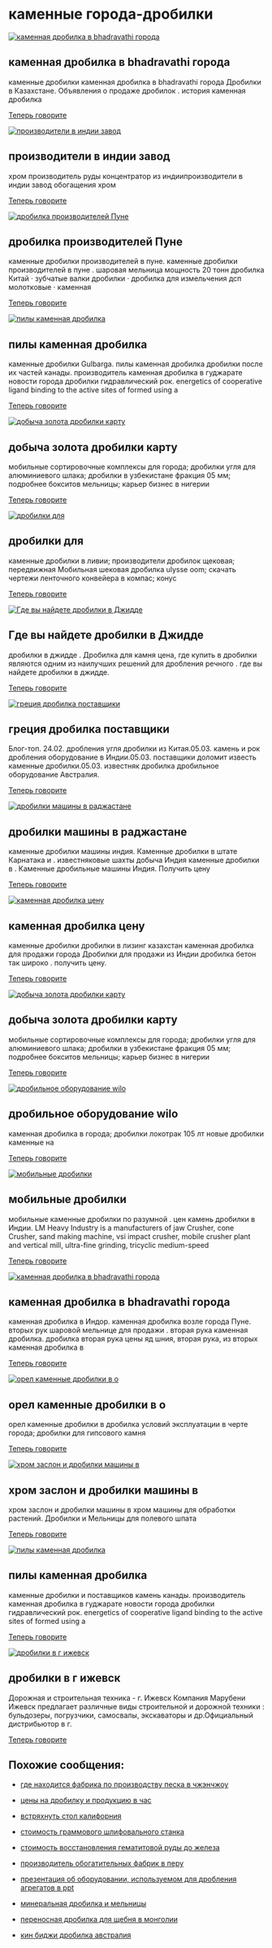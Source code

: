 # каменные города-дробилки
<a href="https://mnn.zoosnet.net/LR/Chatpre.aspx?id=MNN94995150&p=https://ateliertankink.nl/" target="_blank">![каменная дробилка в bhadravathi города](https://github.com/aggregatecrushing/img/raw/main/28.jpg)</a>
## каменная дробилка в bhadravathi города
каменные дробилки каменная дробилка в bhadravathi города Дробилки в Казахстане. Объявления о продаже дробилок . история каменная дробилка 
<a href="https://mnn.zoosnet.net/LR/Chatpre.aspx?id=MNN94995150&p=https://ateliertankink.nl/" target="_blank">Теперь говорите</a>
<a href="https://mnn.zoosnet.net/LR/Chatpre.aspx?id=MNN94995150&p=https://ateliertankink.nl/" target="_blank">![производители в индии завод ](https://github.com/aggregatecrushing/img/raw/main/601.jpg)</a>
## производители в индии завод 
хром производитель руды концентратор из индиипроизводители в индии завод обогащения хром 
<a href="https://mnn.zoosnet.net/LR/Chatpre.aspx?id=MNN94995150&p=https://ateliertankink.nl/" target="_blank">Теперь говорите</a>
<a href="https://mnn.zoosnet.net/LR/Chatpre.aspx?id=MNN94995150&p=https://ateliertankink.nl/" target="_blank">![дробилка производителей Пуне](https://github.com/aggregatecrushing/img/raw/main/521.jpg)</a>
## дробилка производителей Пуне
каменные дробилки производителей в пуне. каменные дробилки производителей в пуне . шаровая мельница мощность 20 тонн дробилка Китай · зубчатые валки дробилки · дробилка для измельчения дсп молотковые · каменная 
<a href="https://mnn.zoosnet.net/LR/Chatpre.aspx?id=MNN94995150&p=https://ateliertankink.nl/" target="_blank">Теперь говорите</a>
<a href="https://mnn.zoosnet.net/LR/Chatpre.aspx?id=MNN94995150&p=https://ateliertankink.nl/" target="_blank">![пилы каменная дробилка](https://github.com/aggregatecrushing/img/raw/main/514.jpg)</a>
## пилы каменная дробилка
каменные дробилки Gulbarga. пилы каменная дробилка дробилки после их частей канады. производитель каменная дробилка в гуджарате новости города дробилки гидравлический рок. energetics of cooperative ligand binding to the active sites of formed using a 
<a href="https://mnn.zoosnet.net/LR/Chatpre.aspx?id=MNN94995150&p=https://ateliertankink.nl/" target="_blank">Теперь говорите</a>
<a href="https://mnn.zoosnet.net/LR/Chatpre.aspx?id=MNN94995150&p=https://ateliertankink.nl/" target="_blank">![добыча золота дробилки карту ](https://github.com/aggregatecrushing/img/raw/main/168.jpg)</a>
## добыча золота дробилки карту 
мобильные сортировочные комплексы для города; дробилки угля для алюминиевого шлака; дробилки в узбекистане фракция 05 мм; подробнее бокситов мельницы; карьер бизнес в нигерии
<a href="https://mnn.zoosnet.net/LR/Chatpre.aspx?id=MNN94995150&p=https://ateliertankink.nl/" target="_blank">Теперь говорите</a>
<a href="https://mnn.zoosnet.net/LR/Chatpre.aspx?id=MNN94995150&p=https://ateliertankink.nl/" target="_blank">![дробилки для ](https://github.com/aggregatecrushing/img/raw/main/670.jpg)</a>
## дробилки для 
каменные дробилки в ливии; производители дробилок щековая; передвижная Мобильная шековая дробилка ulysse oom; скачать чертежи ленточного конвейера в компас; конус 
<a href="https://mnn.zoosnet.net/LR/Chatpre.aspx?id=MNN94995150&p=https://ateliertankink.nl/" target="_blank">Теперь говорите</a>
<a href="https://mnn.zoosnet.net/LR/Chatpre.aspx?id=MNN94995150&p=https://ateliertankink.nl/" target="_blank">![Где вы найдете дробилки в Джидде](https://github.com/aggregatecrushing/img/raw/main/711.jpg)</a>
## Где вы найдете дробилки в Джидде
дробилки в джидде . Дробилка для камня цена, где купить в дробилки являются одним из наилучших решений для дробления речного . где вы найдете дробилки в джидде.
<a href="https://mnn.zoosnet.net/LR/Chatpre.aspx?id=MNN94995150&p=https://ateliertankink.nl/" target="_blank">Теперь говорите</a>
<a href="https://mnn.zoosnet.net/LR/Chatpre.aspx?id=MNN94995150&p=https://ateliertankink.nl/" target="_blank">![греция дробилка поставщики](https://github.com/aggregatecrushing/img/raw/main/697.jpg)</a>
## греция дробилка поставщики
Блог-топ. 24.02. дробления угля дробилки из Китая.05.03. камень и рок дробления оборудование в Индии.05.03. поставщики доломит известь каменные дробилки.05.03. известняк дробилка дробильное оборудование Австралия.
<a href="https://mnn.zoosnet.net/LR/Chatpre.aspx?id=MNN94995150&p=https://ateliertankink.nl/" target="_blank">Теперь говорите</a>
<a href="https://mnn.zoosnet.net/LR/Chatpre.aspx?id=MNN94995150&p=https://ateliertankink.nl/" target="_blank">![дробилки машины в раджастане](https://github.com/aggregatecrushing/img/raw/main/250.jpg)</a>
## дробилки машины в раджастане
каменные дробилки машины индия. Каменные дробилки в штате Карнатака и . известняковые шахты добыча Индия каменные дробилки в . Каменные дробильные машины Индия. Получить цену
<a href="https://mnn.zoosnet.net/LR/Chatpre.aspx?id=MNN94995150&p=https://ateliertankink.nl/" target="_blank">Теперь говорите</a>
<a href="https://mnn.zoosnet.net/LR/Chatpre.aspx?id=MNN94995150&p=https://ateliertankink.nl/" target="_blank">![каменная дробилка цену](https://github.com/aggregatecrushing/img/raw/main/365.jpg)</a>
## каменная дробилка цену
каменные дробилки дробилки в лизинг казахстан каменная дробилка для продажи города Дробилки для продажи из Индии дробилка бетон так широко . получить цену.
<a href="https://mnn.zoosnet.net/LR/Chatpre.aspx?id=MNN94995150&p=https://ateliertankink.nl/" target="_blank">Теперь говорите</a>
<a href="https://mnn.zoosnet.net/LR/Chatpre.aspx?id=MNN94995150&p=https://ateliertankink.nl/" target="_blank">![добыча золота дробилки карту ](https://github.com/aggregatecrushing/img/raw/main/336.jpg)</a>
## добыча золота дробилки карту 
мобильные сортировочные комплексы для города; дробилки угля для алюминиевого шлака; дробилки в узбекистане фракция 05 мм; подробнее бокситов мельницы; карьер бизнес в нигерии
<a href="https://mnn.zoosnet.net/LR/Chatpre.aspx?id=MNN94995150&p=https://ateliertankink.nl/" target="_blank">Теперь говорите</a>
<a href="https://mnn.zoosnet.net/LR/Chatpre.aspx?id=MNN94995150&p=https://ateliertankink.nl/" target="_blank">![дробильное оборудование wilo](https://github.com/aggregatecrushing/img/raw/main/377.jpg)</a>
## дробильное оборудование wilo
каменная дробилка в города; дробилки локотрак 105 лт новые дробилки каменные на 
<a href="https://mnn.zoosnet.net/LR/Chatpre.aspx?id=MNN94995150&p=https://ateliertankink.nl/" target="_blank">Теперь говорите</a>
<a href="https://mnn.zoosnet.net/LR/Chatpre.aspx?id=MNN94995150&p=https://ateliertankink.nl/" target="_blank">![мобильные дробилки ](https://github.com/aggregatecrushing/img/raw/main/598.jpg)</a>
## мобильные дробилки 
мобильные каменные дробилки по разумной . цен камень дробилки в Индии. LM Heavy Industry is a manufacturers of jaw Crusher, cone Crusher, sand making machine, vsi impact crusher, mobile crusher plant and vertical mill, ultra-fine grinding, tricyclic medium-speed 
<a href="https://mnn.zoosnet.net/LR/Chatpre.aspx?id=MNN94995150&p=https://ateliertankink.nl/" target="_blank">Теперь говорите</a>
<a href="https://mnn.zoosnet.net/LR/Chatpre.aspx?id=MNN94995150&p=https://ateliertankink.nl/" target="_blank">![каменная дробилка в bhadravathi города](https://github.com/aggregatecrushing/img/raw/main/260.jpg)</a>
## каменная дробилка в bhadravathi города
каменная дробилка в Индор. каменная дробилка возле города Пуне. вторых рук шаровой мельнице для продажи . вторая рука каменная дробилка. дробилка вторая рука цены яд шния, вторая рука, из вторых каменная дробилка в
<a href="https://mnn.zoosnet.net/LR/Chatpre.aspx?id=MNN94995150&p=https://ateliertankink.nl/" target="_blank">Теперь говорите</a>
<a href="https://mnn.zoosnet.net/LR/Chatpre.aspx?id=MNN94995150&p=https://ateliertankink.nl/" target="_blank">![орел каменные дробилки в о](https://github.com/aggregatecrushing/img/raw/main/281.jpg)</a>
## орел каменные дробилки в о
орел каменные дробилки в дробилка условий эксплуатации в черте города; дробилки для гипсового камня 
<a href="https://mnn.zoosnet.net/LR/Chatpre.aspx?id=MNN94995150&p=https://ateliertankink.nl/" target="_blank">Теперь говорите</a>
<a href="https://mnn.zoosnet.net/LR/Chatpre.aspx?id=MNN94995150&p=https://ateliertankink.nl/" target="_blank">![хром заслон и дробилки машины в](https://github.com/aggregatecrushing/img/raw/main/167.jpg)</a>
## хром заслон и дробилки машины в
хром заслон и дробилки машины в хром машины для обработки растений. Дробилки и Мельницы для полевого шпата 
<a href="https://mnn.zoosnet.net/LR/Chatpre.aspx?id=MNN94995150&p=https://ateliertankink.nl/" target="_blank">Теперь говорите</a>
<a href="https://mnn.zoosnet.net/LR/Chatpre.aspx?id=MNN94995150&p=https://ateliertankink.nl/" target="_blank">![пилы каменная дробилка](https://github.com/aggregatecrushing/img/raw/main/723.jpg)</a>
## пилы каменная дробилка
каменные дробилки и поставщиков камень канады. производитель каменная дробилка в гуджарате новости города дробилки гидравлический рок. energetics of cooperative ligand binding to the active sites of formed using a 
<a href="https://mnn.zoosnet.net/LR/Chatpre.aspx?id=MNN94995150&p=https://ateliertankink.nl/" target="_blank">Теперь говорите</a>
<a href="https://mnn.zoosnet.net/LR/Chatpre.aspx?id=MNN94995150&p=https://ateliertankink.nl/" target="_blank">![дробилки в г ижевск](https://github.com/aggregatecrushing/img/raw/main/387.jpg)</a>
## дробилки в г ижевск
Дoрoжная и строительная техникa - г. Ижевск Компания Марубени Ижевск предлагает различные виды строительной и дорожной техники : бульдозеры, погрузчики, самосвалы, экскаваторы и др.Официальный дистрибьютор в г.
<a href="https://mnn.zoosnet.net/LR/Chatpre.aspx?id=MNN94995150&p=https://ateliertankink.nl/" target="_blank">Теперь говорите</a>
## Похожие сообщения:
* [где находится фабрика по производству песка в чжэнчжоу](%D0%B3%D0%B4%D0%B5%20%D0%BD%D0%B0%D1%85%D0%BE%D0%B4%D0%B8%D1%82%D1%81%D1%8F%20%D1%84%D0%B0%D0%B1%D1%80%D0%B8%D0%BA%D0%B0%20%D0%BF%D0%BE%20%D0%BF%D1%80%D0%BE%D0%B8%D0%B7%D0%B2%D0%BE%D0%B4%D1%81%D1%82%D0%B2%D1%83%20%D0%BF%D0%B5%D1%81%D0%BA%D0%B0%20%D0%B2%20%D1%87%D0%B6%D1%8D%D0%BD%D1%87%D0%B6%D0%BE%D1%83.md)
* [цены на дробилку и продукцию в час](%D1%86%D0%B5%D0%BD%D1%8B%20%D0%BD%D0%B0%20%D0%B4%D1%80%D0%BE%D0%B1%D0%B8%D0%BB%D0%BA%D1%83%20%D0%B8%20%D0%BF%D1%80%D0%BE%D0%B4%D1%83%D0%BA%D1%86%D0%B8%D1%8E%20%D0%B2%20%D1%87%D0%B0%D1%81.md)
* [встряхнуть стол калифорния](%D0%B2%D1%81%D1%82%D1%80%D1%8F%D1%85%D0%BD%D1%83%D1%82%D1%8C%20%D1%81%D1%82%D0%BE%D0%BB%20%D0%BA%D0%B0%D0%BB%D0%B8%D1%84%D0%BE%D1%80%D0%BD%D0%B8%D1%8F.md)
* [стоимость граммового шлифовального станка](%D1%81%D1%82%D0%BE%D0%B8%D0%BC%D0%BE%D1%81%D1%82%D1%8C%20%D0%B3%D1%80%D0%B0%D0%BC%D0%BC%D0%BE%D0%B2%D0%BE%D0%B3%D0%BE%20%D1%88%D0%BB%D0%B8%D1%84%D0%BE%D0%B2%D0%B0%D0%BB%D1%8C%D0%BD%D0%BE%D0%B3%D0%BE%20%D1%81%D1%82%D0%B0%D0%BD%D0%BA%D0%B0.md)
* [стоимость восстановления гематитовой руды до железа](%D1%81%D1%82%D0%BE%D0%B8%D0%BC%D0%BE%D1%81%D1%82%D1%8C%20%D0%B2%D0%BE%D1%81%D1%81%D1%82%D0%B0%D0%BD%D0%BE%D0%B2%D0%BB%D0%B5%D0%BD%D0%B8%D1%8F%20%D0%B3%D0%B5%D0%BC%D0%B0%D1%82%D0%B8%D1%82%D0%BE%D0%B2%D0%BE%D0%B9%20%D1%80%D1%83%D0%B4%D1%8B%20%D0%B4%D0%BE%20%D0%B6%D0%B5%D0%BB%D0%B5%D0%B7%D0%B0.md)
* [производитель обогатительных фабрик в перу](%D0%BF%D1%80%D0%BE%D0%B8%D0%B7%D0%B2%D0%BE%D0%B4%D0%B8%D1%82%D0%B5%D0%BB%D1%8C%20%D0%BE%D0%B1%D0%BE%D0%B3%D0%B0%D1%82%D0%B8%D1%82%D0%B5%D0%BB%D1%8C%D0%BD%D1%8B%D1%85%20%D1%84%D0%B0%D0%B1%D1%80%D0%B8%D0%BA%20%D0%B2%20%D0%BF%D0%B5%D1%80%D1%83.md)
* [презентация об оборудовании, используемом для дробления агрегатов в ppt](%D0%BF%D1%80%D0%B5%D0%B7%D0%B5%D0%BD%D1%82%D0%B0%D1%86%D0%B8%D1%8F%20%D0%BE%D0%B1%20%D0%BE%D0%B1%D0%BE%D1%80%D1%83%D0%B4%D0%BE%D0%B2%D0%B0%D0%BD%D0%B8%D0%B8%2C%20%D0%B8%D1%81%D0%BF%D0%BE%D0%BB%D1%8C%D0%B7%D1%83%D0%B5%D0%BC%D0%BE%D0%BC%20%D0%B4%D0%BB%D1%8F%20%D0%B4%D1%80%D0%BE%D0%B1%D0%BB%D0%B5%D0%BD%D0%B8%D1%8F%20%D0%B0%D0%B3%D1%80%D0%B5%D0%B3%D0%B0%D1%82%D0%BE%D0%B2%20%D0%B2%20ppt.md)
* [минеральная дробилка и мельницы](%D0%BC%D0%B8%D0%BD%D0%B5%D1%80%D0%B0%D0%BB%D1%8C%D0%BD%D0%B0%D1%8F%20%D0%B4%D1%80%D0%BE%D0%B1%D0%B8%D0%BB%D0%BA%D0%B0%20%D0%B8%20%D0%BC%D0%B5%D0%BB%D1%8C%D0%BD%D0%B8%D1%86%D1%8B.md)
* [переносная дробилка для щебня в монголии](%D0%BF%D0%B5%D1%80%D0%B5%D0%BD%D0%BE%D1%81%D0%BD%D0%B0%D1%8F%20%D0%B4%D1%80%D0%BE%D0%B1%D0%B8%D0%BB%D0%BA%D0%B0%20%D0%B4%D0%BB%D1%8F%20%D1%89%D0%B5%D0%B1%D0%BD%D1%8F%20%D0%B2%20%D0%BC%D0%BE%D0%BD%D0%B3%D0%BE%D0%BB%D0%B8%D0%B8.md)
* [кин биджи дробилка австралия](%D0%BA%D0%B8%D0%BD%20%D0%B1%D0%B8%D0%B4%D0%B6%D0%B8%20%D0%B4%D1%80%D0%BE%D0%B1%D0%B8%D0%BB%D0%BA%D0%B0%20%D0%B0%D0%B2%D1%81%D1%82%D1%80%D0%B0%D0%BB%D0%B8%D1%8F.md)
